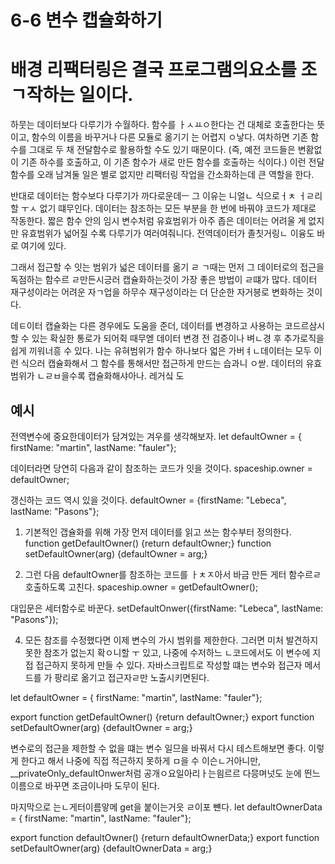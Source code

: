 # 6-6 변수 캡슐화하기

# 배경 리팩터링은 결국 프로그램의요소를 조ㄱ작하는 일이다.
하뭇는 데이터보다 다루기가 수월하다.
함수를 ㅏㅅㅛㅇ한다는 건 대체로 호출한다는 뜻이고, 함수의 이름을 바꾸거나 다른 모듈로 옮기기 는 어렵지 ㅇ낳다.
여차하면 기존 함수를 그대로 두 채 전달함수로 활용하할 수도 있기 때문이다.
(즉, 예전 코드들은 변홤없이 기존 하수를 호출하고, 이 기존 함수가 새로 만든 함수를 호출하는 식이다.)
이런 전달함수를 오래 남겨둘 일은 별로 없지만 리팩터링 작업을 간소화하는데 큰 역할을 한다.

반대로 데이터는 함수보다 다루기가 까다로운데ㅡ 그 이유는 니얼ㄴ 식으로ㅓㅊ ㅓㄹ리할 ㅜㅅ 없기 떄무인다.
데이터는 참조하는 모든 부분을 한 번에 바꿔야 코드가 제대로 작동한다.
짧은 함수 안의 임시 변수처럼 유효범위가 아주 좁은 데이터는 어려울 게 없지만 유효범위가 넓어질 수록 다루기가 여러여줘니다.
전역데이터가 졸칫거링ㄴ 이융도 바로 여기에 있다.

그래서 접근할 수 잇는 범위가 넓은 데이터를 옮기 ㄹ ㄱ때는 먼저 그 데이터로의 접근을 독점하는 함수르 ㄹ만든시긍러 캡슐화하는것이 가장 좋은 방법이 ㄹ떄가 많다.
데이터 재구성이라는 어려운 자ㄱ업을 하무수 재구성이라는 더 단순한 자거븡로 변화하는 것이다.

데ㅌ이터 캡슐화는 다른 경우에도 도움을 준더, 
데이터를 변경하고 사용하는 코드르삼시할 수 있는 확실한 통로가 되어쥑 때무엗 데이터 변경 전 검증이나 벼ㄴ경 후 추가로직을 쉽게 끼워너흥 수 있다.
나는 유혀범위가 함수 하나보다 얿은 가버ㅕㄴ데이터는 모두 이런 식으러 캡슐화해서 그 함수를 통해서만 접근하게 만드는 습과니 ㅇ싿.
데이터의 유효범위가 ㄴㄹㅂ을수록 캡슐화해샤아나.
레거싴 도

## 예시
전역변수에 중요한데이터가 담겨있는 겨우를 생각해보자.
let defaultOwner = { firstName: "martin", lastName: "fauler"};

데이터라면 당연히 다음과 같이 참조하는 코드가 잇을 것이다.
spaceship.owner = defaultOwner;

갱신하는 코드 역시 있을 것이다.
defaultOwner = {firstName: "Lebeca", lastName: "Pasons"};

1. 기본적인 갭슐화를 위해 가장 먼저 데이터를 읽고 쓰는 함수부터 정의한다.
function getDefaultOwner() {return defaultOwner;}
function setDefaultOwner(arg) {defaultOwner = arg;}

3. 그런 다음 defaultOwner를 참조하는 코드를 ㅏㅊㅈ아서 바금 만든 게터 함수르ㄹ호출하도록 고친다.
spaceship.owner = getDefaultOwner();

대입문은 세터함수로 바꾼다.
setDefaultOnwer({firstName: "Lebeca", lastName: "Pasons"});

4. 모든 참조를 수정했다면 이제 변수의 가시 범위를 제한한다.
그러면 미처 발견하지 못한 참조가 없는지 확ㅇ니할 ㅜ 있고, 나중에 수저하느 ㄴ코드에서도 이 변수에 지접 접근하지 못하게 만들 수 있다.
자바스크립트로 작성할 떄는 변수와 접근자 메서드를 가 팡리로 옮기고 접근자ㄹ만 노출시키면된다.

<!-- defuialtOwner.js -->
let defaultOwner = { firstName: "martin", lastName: "fauler"};

export function getDefaultOwner() {return defaultOwner;}
export function setDefaultOwner(arg) {defaultOwner = arg;}

변수로의 접근을 제한할 수 없을 떄는 변수 일므을 바꿔서 다시 테스트해보면 좋다. 
이렇게 한다고 해서 나중에 직접 적근하지 못하게 ㅁ을 수 이슨ㄴ거아니만, 
__privateOnly_defaultOnwer처럼 공개ㅇ요일아리ㅏ는읨르르 다믕며넛도
눈에 띈느이름으로 바꾸면 조금이나마 도무이 된다.

마지막으로 는ㄴ게터이름앟메 get을 붙이는거읏 ㄹ이포 뺸다.
let defaultOwnerData = { firstName: "martin", lastName: "fauler"};

export function defaultOwner() {return defaultOwnerData;}
export function setDefaultOwner(arg) {defaultOwnerData = arg;}
